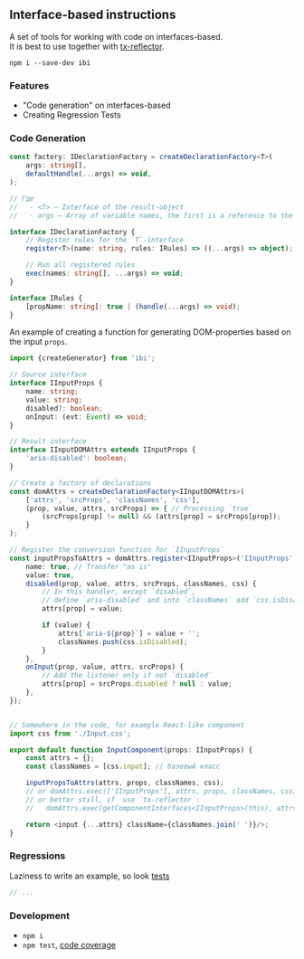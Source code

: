 Interface-based instructions
----------------------------
A set of tools for working with code on interfaces-based.<br/>
It is best to use together with [tx-reflector](https://github.com/artifact-project/tx-reflector).


```
npm i --save-dev ibi
```


### Features

 - "Code generation" on interfaces-based
 - Creating Regression Tests



### Code Generation

```ts
const factory: IDeclarationFactory = createDeclarationFactory<T>(
	args: string[],
	defaultHandle(...args) => void,
);

// Где
//   - <T> — Interface of the result-object
//   - args — Array of variable names, the first is a reference to the result-object, the second source-object

interface IDeclarationFactory {
	// Register rules for the `T`-interface
	register<T>(name: string, rules: IRules) => ((...args) => object);

	// Run all registered rules
	exec(names: string[], ...args) => void;
}

interface IRules {
	[propName: string]: true | (handle(...args) => void);
}
```

An example of creating a function for generating DOM-properties based on the input `props`.

```ts
import {createGenerator} from 'ibi';

// Source interface
interface IInputProps {
	name: string;
	value: string;
	disabled?: boolean;
	onInput: (evt: Event) => void;
}

// Result interface
interface IInputDOMAttrs extends IInputProps {
	'aria-disabled': boolean;
}

// Create a factory of declarations
const domAttrs = createDeclarationFactory<IInputDOMAttrs>(
	['attrs', 'srcProps', 'classNames', 'css'],
	(prop, value, attrs, srcProps) => { // Processing `true`
		(srcProps[prop] != null) && (attrs[prop] = srcProps[prop]);
	}
);

// Register the conversion function for `IInputProps`
const inputPropsToAttrs = domAttrs.register<IInputProps>('IInputProps', {
	name: true, // Transfer "as is"
	value: true,
	disabled(prop, value, attrs, srcProps, classNames, css) {
		// In this handler, except `disabled`,
		// define `aria-disabled` and into `classNames` add `css.isDisabled`.
		attrs[prop] = value;

		if (value) {
			attrs[`aria-${prop}`] = value + '';
			classNames.push(css.isDisabled);
		}
	},
	onInput(prop, value, attrs, srcProps) {
		// Add the listener only if not `disabled`
		attrs[prop] = srcProps.disabled ? null : value;
	},
});


// Somewhere in the code, for example React-like component
import css from './Input.css';

export default function InputComponent(props: IInputProps) {
	const attrs = {};
	const classNames = [css.input]; // базовый класс

	inputPropsToAttrs(attrs, props, classNames, css);
	// or domAttrs.exec(['IInputProps'], attrs, props, classNames, css);
	// or better still, if  use `tx-reflector`:
	//   domAttrs.exec(getComponentInterfaces<IInputProps>(this), attrs, props, classNames, css);

	return <input {...attrs} className={classNames.join(' ')}/>;
}
```


### Regressions
Laziness to write an example, so look [tests](./src/regression/regression.tests.ts)

```ts
// ...
```


### Development

 - `npm i`
 - `npm test`, [code coverage](./coverage/lcov-report/index.html)

